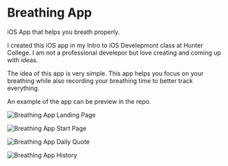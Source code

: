 # Breathing App
iOS App that helps you breath properly.

I created this iOS app in my Intro to iOS Develepmont class at Hunter College.
I am not a professional develepor but love creating and coming up with ideas.

The idea of this app is very simple. 
This app helps you focus on your breathing while also recording your breathing time to better track everything.

An example of the app can be preview in the repo.

![Breathing App Landing Page](https://user-images.githubusercontent.com/31402721/147318891-fcecf965-4ef9-4532-8ede-ea716c0e5722.png)

![Breathing App Start Page](https://user-images.githubusercontent.com/31402721/147318901-d08e4d65-4185-472b-a48e-f23cc84ae51a.png)

![Breathing App Daily Quote](https://user-images.githubusercontent.com/31402721/147318913-cefebb99-110b-4b39-9b1d-d8acdf5a05b0.png)

![Breathing App History](https://user-images.githubusercontent.com/31402721/147318922-712bd6ef-5edd-4329-a16b-630b51412ee0.png)
